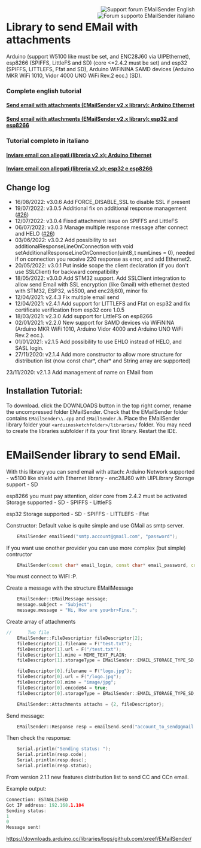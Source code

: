<div>
<a href="https://www.mischianti.org/forums/forum/mischiantis-libraries/emailsender-send-email-with-attachments/"><img
  src="https://github.com/xreef/LoRa_E32_Series_Library/raw/master/resources/buttonSupportForumEnglish.png" alt="Support forum EMailSender English"
   align="right"></a>
</div>
<div>
<a href="https://www.mischianti.org/it/forums/forum/le-librerie-di-mischianti/emailsender-invio-di-email-con-allegati/"><img
  src="https://github.com/xreef/LoRa_E32_Series_Library/raw/master/resources/buttonSupportForumItaliano.png" alt="Forum supporto EMailSender italiano"
  align="right"></a>
</div>



#
#

# Library to send EMail with attachments 
Arduino (support W5100 like must be set, and ENC28J60 via UIPEthernet), esp8266 (SPIFFS, LittleFS and SD) (core <=2.4.2 must be set) and esp32 (SPIFFS, LITTLEFS, Ffat and SD), Arduino WiFiNINA SAMD devices (Arduino MKR WiFi 1010, Vidor 4000 UNO WiFi Rev.2 ecc.) (SD). 

### Complete english tutorial
#### [Send email with attachments (EMailSender v2.x library): Arduino Ethernet](https://www.mischianti.org/2020/06/09/send-email-with-attachments-v2-x-library-arduino-ethernet-part-1/)
#### [Send email with attachments (EMailSender v2.x library): esp32 and esp8266](https://www.mischianti.org/2020/06/16/send-email-with-attachments-emailsender-v2-x-library-esp32-and-esp8266-part-2/)

### Tutorial completo in italiano
#### [Inviare email con allegati (libreria v2.x): Arduino Ethernet](https://www.mischianti.org/it/2020/06/09/inviare-email-con-allegati-libreria-v2-x-arduino-ethernet-part-1/)
#### [Inviare email con allegati (libreria v2.x): esp32 e esp8266](https://www.mischianti.org/it/2020/06/16/inviare-email-con-allegati-libreria-v2-x-esp32-e-esp8266-part-2/)

## Change log
 - 16/08/2022: v3.0.6 Add FORCE_DISABLE_SSL to disable SSL if present
 - 19/07/2022: v3.0.5 Additional fix on additional response management ([#26](https://github.com/xreef/EMailSender/issues/26))
 - 12/07/2022: v3.0.4 Fixed attachment issue on SPIFFS and LittleFS
 - 06/07/2022: v3.0.3 Manage multiple response message after connect and HELO ([#26](https://github.com/xreef/EMailSender/issues/26))
 - 03/06/2022: v3.0.2 Add possibility to set additionalResponseLineOnConnection with void setAdditionalResponseLineOnConnection(uint8_t numLines = 0), needed if on connection you receive 220 response as error, and add Ethernet2.
 - 20/05/2022: v3.0.1 Put inside scope the client declaration (if you don't use SSLClient) for backward compatibility
 - 18/05/2022: v3.0.0 Add STM32 support. Add SSLClient integration to allow send Email with SSL encryption (like Gmail) with ethernet (tested with STM32, ESP32, w5500, and enc28j60), minor fix
 - 12/04/2021: v2.4.3 Fix multiple email send
 - 12/04/2021: v2.4.1 Add support for LITTLEFS and Ffat on esp32 and fix certificate verification from esp32 core 1.0.5 
 - 18/03/2021: v2.3.0 Add support for LittleFS on esp8266
 - 02/01/2021: v2.2.0 New support for SAMD devices via WiFiNINA (Arduino MKR WiFi 1010, Arduino Vidor 4000 and Arduino UNO WiFi Rev.2 ecc.).
 - 01/01/2021: v2.1.5 Add possibility to use EHLO instead of HELO, and SASL login.
 - 27/11/2020: v2.1.4 Add more constructor to allow more structure for distribution list (now const char*, char* and String array are supported)

23/11/2020: v2.1.3 Add management of name on EMail from 

## Installation Tutorial: 

To download. 
click the DOWNLOADS button in the top right corner, rename the uncompressed folder EMailSender. 
Check that the EMailSender folder contains `EMailSender\\.cpp` and `EMailSender.h`. 
Place the EMailSender library folder your `<arduinosketchfolder>/libraries/` folder. 
You may need to create the libraries subfolder if its your first library. 
Restart the IDE.

# EMailSender library to send EMail.
With this library you can send email with attach:
Arduino
Network supported
	- w5100 like shield with Ethernet library
	- enc28J60 with UIPLibrary
Storage support
	- SD
 
esp8266
you must pay attention, older core from 2.4.2 must be activated
Storage supported
	- SD 
	- SPIFFS
	- LittleFS 

esp32
Storage supported
	- SD
	- SPIFFS
	- LITTLEFS
	- Ffat

Constructor:
Default value is quite simple and use GMail as smtp server. 
```cpp
	EMailSender emailSend("smtp.account@gmail.com", "password");
```

If you want use onother provider you can use more complex (but simple) contructor
```cpp
	EMailSender(const char* email_login, const char* email_password, const char* email_from, const char* smtp_server, uint16_t smtp_port);

```

You must connect to WIFI :P.

Create a message with the structure EMailMessage
```cpp
    EMailSender::EMailMessage message;
    message.subject = "Subject";
    message.message = "Hi, How are you<br>Fine.";
```

Create array of attachments
```cpp
// 		Two file
    EMailSender::FileDescriptior fileDescriptor[2];
    fileDescriptor[1].filename = F("test.txt");
    fileDescriptor[1].url = F("/test.txt");
    fileDescriptor[1].mime = MIME_TEXT_PLAIN;
    fileDescriptor[1].storageType = EMailSender::EMAIL_STORAGE_TYPE_SD;

    fileDescriptor[0].filename = F("logo.jpg");
    fileDescriptor[0].url = F("/logo.jpg");
    fileDescriptor[0].mime = "image/jpg";
    fileDescriptor[0].encode64 = true;
    fileDescriptor[0].storageType = EMailSender::EMAIL_STORAGE_TYPE_SD;

    EMailSender::Attachments attachs = {2, fileDescriptor};
```

Send message:
```cpp
    EMailSender::Response resp = emailSend.send("account_to_send@gmail.com", message, attachs);
```

Then check the response:
```cpp
    Serial.println("Sending status: ");
    Serial.println(resp.code);
    Serial.println(resp.desc);
    Serial.println(resp.status);
```

From version 2.1.1 new features distribution list to send CC and CCn email.

Example output:

```cpp
Connection: ESTABLISHED
Got IP address: 192.168.1.104
Sending status: 
1
0
Message sent!
```

https://downloads.arduino.cc/libraries/logs/github.com/xreef/EMailSender/